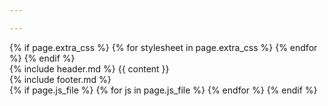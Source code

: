```yaml
---

---
```


<!DOCTYPE html>
<html lang="id">
	<head>
		<meta charset="utf-8">
		<meta name="viewport" content="width=device-width, initial-scale=1.0, minimum-scale=1.0">
		<meta property="og:url" content="{{ site.url }}{{ page.url }}">
		<meta property="og:locale" content="id_ID">
		<meta property="og:type" content="website" />
		<meta property="og:title" content="{{ site.title }} | {{ page.title }}">
		<meta name="description" content="{{ site.description | truncate: 160 }}">
		<meta property="og:description" content="{{ site.description | truncate: 160 }}">
		<meta property="og:site.name" content="{{ site.title }}">
		<meta property="og:image" content="{{ site.url }}/assets/images/home/perumahan-subang-jaya-lestari-baru-1.jpg">
		<link rel="shortcut icon" href="{{ site.base_url }}/favicon.ico">
		<link rel="stylesheet" type="text/css" href="{{ site.base_url }}/assets/css/main.css">
		{% if page.extra_css %}
			{% for stylesheet in page.extra_css %}
				<link rel="stylesheet" type="text/css" href="{{ site.base_url }}/assets/css/{{ stylesheet }}.css">
			{% endfor %}
		{% endif %}
		<title> {{ site.title }} | {{ page.title }} </title>
		<script async src="https://www.googletagmanager.com/gtag/js?id=G-ZK738RKC5P"></script>
		<script>
		window.dataLayer = window.dataLayer || [];
		function gtag(){dataLayer.push(arguments);}
		gtag('js', new Date());
		gtag('config', 'G-ZK738RKC5P');
		</script>
	</head>
	<body>
		<div class="outer-container">
			<div class="container">
				{% include header.md %}
					{{ content }}
			</div>
			{% include footer.md %}
		</div>
		<script type="text/javascript" src="{{ site.base_url }}/assets/js/dropdown-navbar.js"></script>
		<script type="text/javascript" src="{{ site.base_url }}/assets/js/responsive-navbar.js"></script>
		{% if page.js_file %}
			{% for js in page.js_file %}
				<script type="text/javascript" src="{{ site.base_url }}/assets/js/{{ js }}.js"></script>
			{% endfor %}
		{% endif %}
	</body>
</html>
